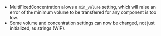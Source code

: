 - MultiFixedConcentration allows a `min_volume` setting, which will raise an error of the minimum
  volume to be transferred for any component is too low.
- Some volume and concentration settings can now be changed, not just initialized, as strings (WIP).